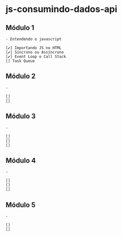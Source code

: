 # js-consumindo-dados-api

##

## Módulo 1

    - Entendendo o javascript

    [✔️] Importando JS no HTML
    [✔️] Síncrono ou Assíncrono
    [✔️] Event Loop e Call Stack
    [] Task Queue

## Módulo 2

    -

    []
    []

## Módulo 3

    -

    []
    []
    []

## Módulo 4

    -

    []
    []
    []

## Módulo 5

    -

    []
    []
